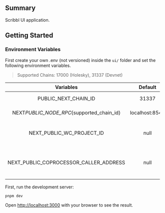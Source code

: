 ## Summary

Scribbl UI application.

## Getting Started

### Environment Variables

First create your own .env (not versioned) inside the `ui/` folder and set the following environment variables.

> Supported Chains: 17000 (Holesky), 31337 (Devnet)

|                 Variables                 |    Default     |                  Description                  |
| :---------------------------------------: | :------------: | :-------------------------------------------: |
|           PUBLIC_NEXT_CHAIN_ID            |     31337      |              Chain id to be used              |
| NEXT*PUBLIC_NODE_RPC*{supported_chain_id} | localhost:8545 |              node-rpc endpoint.               |
|         NEXT_PUBLIC_WC_PROJECT_ID         |      null      |    Required to use walletconnect protocol.    |
|  NEXT_PUBLIC_COPROCESSOR_CALLER_ADDRESS   |      null      | Required coprocessor caller contract address. |

First, run the development server:

```bash
pnpm dev
```

Open [http://localhost:3000](http://localhost:3000) with your browser to see the result.
